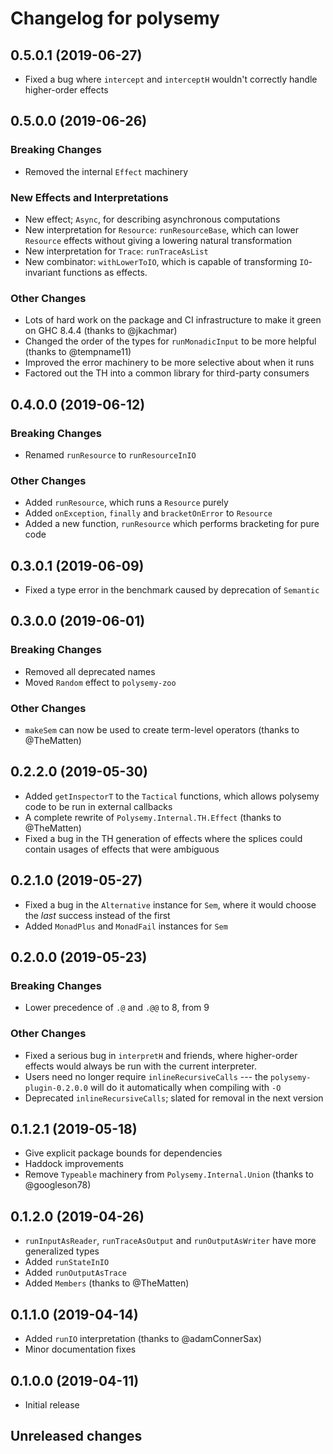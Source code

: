 # Changelog for polysemy

## 0.5.0.1 (2019-06-27)

- Fixed a bug where `intercept` and `interceptH` wouldn't correctly handle
    higher-order effects

## 0.5.0.0 (2019-06-26)

### Breaking Changes

- Removed the internal `Effect` machinery

### New Effects and Interpretations

- New effect; `Async`, for describing asynchronous computations
- New interpretation for `Resource`: `runResourceBase`, which can lower
    `Resource` effects without giving a lowering natural transformation
- New interpretation for `Trace`: `runTraceAsList`
- New combinator: `withLowerToIO`, which is capable of transforming
    `IO`-invariant functions as effects.

### Other Changes

- Lots of hard work on the package and CI infrastructure to make it green on
    GHC 8.4.4 (thanks to @jkachmar)
- Changed the order of the types for `runMonadicInput` to be more helpful
    (thanks to @tempname11)
- Improved the error machinery to be more selective about when it runs
- Factored out the TH into a common library for third-party consumers

## 0.4.0.0 (2019-06-12)

### Breaking Changes

- Renamed `runResource` to `runResourceInIO`

### Other Changes

- Added `runResource`, which runs a `Resource` purely
- Added `onException`, `finally` and `bracketOnError` to `Resource`
- Added a new function, `runResource` which performs bracketing for pure code

## 0.3.0.1 (2019-06-09)

- Fixed a type error in the benchmark caused by deprecation of `Semantic`

## 0.3.0.0 (2019-06-01)

### Breaking Changes

- Removed all deprecated names
- Moved `Random` effect to `polysemy-zoo`

### Other Changes

- `makeSem` can now be used to create term-level operators (thanks to
    @TheMatten)

## 0.2.2.0 (2019-05-30)

- Added `getInspectorT` to the `Tactical` functions, which allows polysemy code
    to be run in external callbacks
- A complete rewrite of `Polysemy.Internal.TH.Effect` (thanks to @TheMatten)
- Fixed a bug in the TH generation of effects where the splices could contain
    usages of effects that were ambiguous

## 0.2.1.0 (2019-05-27)

- Fixed a bug in the `Alternative` instance for `Sem`, where it would choose the
    *last* success instead of the first
- Added `MonadPlus` and `MonadFail` instances for `Sem`

## 0.2.0.0 (2019-05-23)

### Breaking Changes

- Lower precedence of `.@` and `.@@` to 8, from 9

### Other Changes

- Fixed a serious bug in `interpretH` and friends, where higher-order effects
    would always be run with the current interpreter.
- Users need no longer require `inlineRecursiveCalls` --- the
    `polysemy-plugin-0.2.0.0` will do  it automatically when compiling with `-O`
- Deprecated `inlineRecursiveCalls`; slated for removal in the next version

## 0.1.2.1 (2019-05-18)

- Give explicit package bounds for dependencies
- Haddock improvements
- Remove `Typeable` machinery from `Polysemy.Internal.Union` (thanks to
    @googleson78)

## 0.1.2.0 (2019-04-26)

- `runInputAsReader`, `runTraceAsOutput` and `runOutputAsWriter` have more
    generalized types
- Added `runStateInIO`
- Added `runOutputAsTrace`
- Added `Members` (thanks to @TheMatten)


## 0.1.1.0 (2019-04-14)

- Added `runIO` interpretation (thanks to @adamConnerSax)
- Minor documentation fixes


## 0.1.0.0 (2019-04-11)

- Initial release

## Unreleased changes

